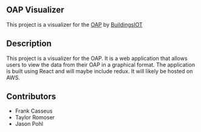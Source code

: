 ## OAP Visualizer

This project is a visualizer for the [OAP](https://oap.cloud.buildingsiot.com/1.1/) by [BuildingsIOT](https://www.buildingsiot.com/)

## Description

This project is a visualizer for the OAP. It is a web application that allows users to view the data from their OAP in a graphical format. The application is built using React and will maybe include redux. It will likely be hosted on AWS.

## Contributors

- Frank Casseus
- Taylor Romoser
- Jason Pohl

